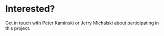 # Interested?

Get in touch with Peter Kaminski or Jerry Michalski about participating in this project.